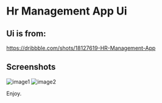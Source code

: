 # Hr Management App Ui

## Ui is from:
https://dribbble.com/shots/18127619-HR-Management-App

## Screenshots

![image1](https://github.com/ZurraJanai/hr_management_app/blob/master/screenshots/Screenshot_2022-05-03-16-46-42-154_com.example.hr_management_app.jpg)
![image2](https://github.com/ZurraJanai/hr_management_app/blob/master/screenshots/Screenshot_2022-05-03-16-46-55-071_com.example.hr_management_app.jpg)


Enjoy.
